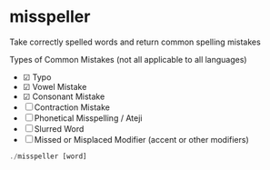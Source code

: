 # misspeller
Take correctly spelled words and return common spelling mistakes

Types of Common Mistakes (not all applicable to all languages)
- ☑ Typo
- ☑ Vowel Mistake
- ☑ Consonant Mistake
- ☐ Contraction Mistake
- ☐ Phonetical Misspelling / Ateji
- ☐ Slurred Word
- ☐ Missed or Misplaced Modifier (accent or other modifiers)

```rust
./misspeller [word]
```
